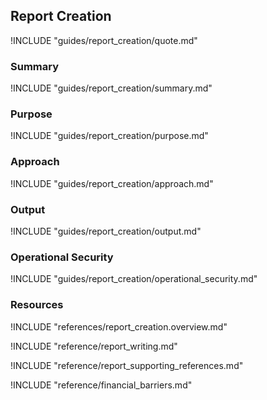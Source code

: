 ## Report Creation

!INCLUDE "guides/report_creation/quote.md"

### Summary

!INCLUDE "guides/report_creation/summary.md"

### Purpose

!INCLUDE "guides/report_creation/purpose.md"

### Approach

!INCLUDE "guides/report_creation/approach.md"

### Output

!INCLUDE "guides/report_creation/output.md"

### Operational Security

!INCLUDE "guides/report_creation/operational_security.md"

### Resources

!INCLUDE "references/report_creation.overview.md"

!INCLUDE "reference/report_writing.md"

!INCLUDE "reference/report_supporting_references.md"

!INCLUDE "reference/financial_barriers.md"
